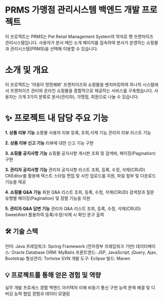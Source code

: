 #  PRMS 가맹점 관리시스템 백엔드 개발 프로젝트
이 프로젝트는  PRMS는 Pet Retail Management System의 약자로 펫 프랜차이즈 관리시스템입니다. 
사용자가 본사 메인 소개 페이지를 접속하여 본사가 운영하는 쇼핑몰과 관리시스템(PRMS)을 선택해 이용할 수 있습니다.

# 소개 및 개요
이 프로젝트는 '야옹아 멍멍해봐' 프랜차이즈와 쇼핑몰을 벤치마킹하여 하나의 시스템에서 
프렌차이즈 관리와 온라인 쇼핑몰을 종합적으로 제공하는 서비스를 구축했습니다. 
사용자는 크게 3가지 분류로 본사(관리자), 가맹점, 회원으로 나눌 수 있습니다.

# ✨ 프로젝트 내 담당 주요 기능
**1. 상품 리뷰 기능**
쇼팡몰 사용자 리뷰 등록, 조회,삭제 기능
관리자 리뷰 리스트 기능 

**2. 상품 리뷰 신고 기능**
리뷰에 대한 신고 기능 구현

**3. 쇼핑몰 공지사항 기능**
쇼핑몰 공지사항 게시판 조회 및 검색바, 페이징(Pagination) 구현

**3. 관리자 공지사항 기능**
관리자 공지사항 리스트 조회, 등록, 수정, 삭제(CRUD)
CKEditor를 활용해 텍스트 스타일 편집 및 사진 업로드를 지원, 파일 첨부 및 다운로드 기능을 제공

**4. 쇼핑몰 Q&A 기능**
회원 Q&A 리스트 조회, 등록, 수정, 삭제(CRUD)
검색창과 질문 유형별 페이징(Pagination) 및 정렬 기능을 지원

**5. 관리자 Q&A 답변 기능**
관리자 Q&A 리스트 조회, 등록, 수정, 삭제(CRUD)
SweetAlert 활용하여 등록/수정/삭제 시 확인 문구 출력

## 🛠️ 기술 스택
언어: Java
프레임워크: Spring Framework (전자정부 프레임워크 기반)
데이터베이스: Oracle Database
ORM: MyBatis
프론트엔드: JSP, JavaScript, jQuery, Ajax, Bootstrap
형상관리: Tortoise SVN
개발 도구: Eclipse
빌드: Maven


## 💡 프로젝트를 통해 얻은 경험 및 역량
실무 개발 프로세스 경험
백엔드 아키텍처 이해
비동기 통신 구현 능력
문제 해결 및 디버깅 능력
협업 경험과 데이터 모델링

